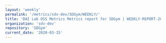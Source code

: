 ```yaml
---
layout: 'weekly'
permalink: '/metrics/sdv-dev/SDGym/WEEKLY/'
title: 'DAI Lab OSS Metrics Metrics report for SDGym | WEEKLY-REPORT-2020-03-15'
organization: 'sdv-dev'
repository: 'SDGym'
current_date: '2020-03-15'
---
```

